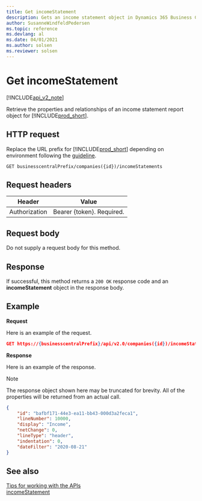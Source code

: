 ```yaml
---
title: Get incomeStatement  
description: Gets an income statement object in Dynamics 365 Business Central.
author: SusanneWindfeldPedersen
ms.topic: reference
ms.devlang: al
ms.date: 04/01/2021
ms.author: solsen
ms.reviewer: solsen
---
```


# Get incomeStatement

[!INCLUDE[api_v2_note](../../../includes/api_v2_note.md)]

Retrieve the properties and relationships of an income statement report object for [!INCLUDE[prod_short](../../../includes/prod_short.md)].

## HTTP request
Replace the URL prefix for [!INCLUDE[prod_short](../../../includes/prod_short.md)] depending on environment following the [guideline](../../v2.0/endpoints-apis-for-dynamics.md).
```
GET businesscentralPrefix/companies({id})/incomeStatements
```

## Request headers

|Header       |Value                     |
|-------------|--------------------------|
|Authorization|Bearer {token}. Required. |

## Request body
Do not supply a request body for this method.

## Response
If successful, this method returns a ```200 OK``` response code and an **incomeStatement** object in the response body.

## Example

**Request**

Here is an example of the request.
```json
GET https://{businesscentralPrefix}/api/v2.0/companies({id})/incomeStatements?$orderby=lineNumber&$filter=dateFilter ge 2019-01-01 and dateFilter le 2020-12-31
```

**Response**

Here is an example of the response. 

> [!NOTE]  
>   The response object shown here may be truncated for brevity. All of the properties will be returned from an actual call.

```json
{
    "id": "bafbf171-44e3-ea11-bb43-000d3a2feca1",
    "lineNumber": 10000,
    "display": "Income",
    "netChange": 0,
    "lineType": "header",
    "indentation": 0,
    "dateFilter": "2020-08-21"
}
```


## See also
[Tips for working with the APIs](../../../developer/devenv-connect-apps-tips.md)    
[incomeStatement](../resources/dynamics_incomestatement.md)    
